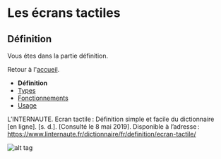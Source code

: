 # Les écrans tactiles
## Définition
Vous étes dans la partie définition. 

Retour à l'[accueil](tactiles.md).

- **Définition**
- [Types](types.md)
- [Fonctionnements](fonctionnement.md)
- [Usage](usage.md)


L’INTERNAUTE. Ecran tactile : Définition simple et facile du dictionnaire [en ligne]. [s. d.]. [Consulté le 8 mai 2019]. Disponible à l’adresse : https://www.linternaute.fr/dictionnaire/fr/definition/ecran-tactile/

![alt tag](https://user-images.githubusercontent.com/50197114/58384446-db973600-7fe1-11e9-8f39-97128c36b9ad.png)
